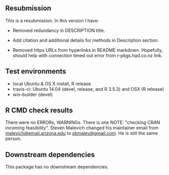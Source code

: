 ## Resubmission
This is a resubmission. In this version I have:

* Removed redundancy in DESCRIPTION title.

* Add citation and additional details for methods in Description section.

* Removed https URLs from hyperlinks in README markdown. Hopefully, should help with connection timed out error from r-pkgs.had.co.nz link.

## Test environments
* local Ubuntu & OS X install, R release
* travis-ci: Ubuntu 14.04 (devel, release, and R 3.5.3) and OSX (R release)
* win-builder (devel)

## R CMD check results
There were no ERRORs, WARNINGs.
There is one NOTE: "checking CRAN incoming feasibility".
Steven Malevich changed his maintainer email from malevich@email.arizona.edu to sbmalev@gmail.com.
He is still the same person.

## Downstream dependencies
This package has no downstream dependencies.
